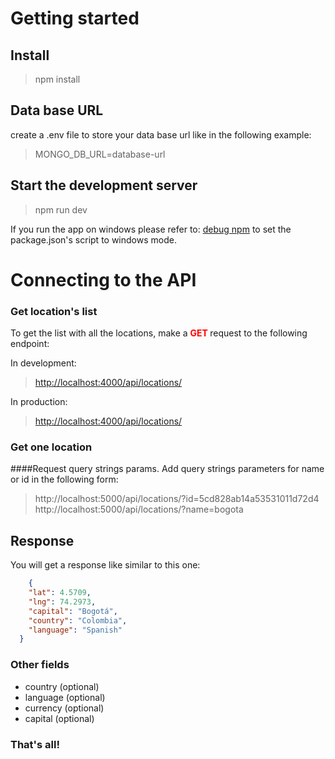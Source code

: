 # Getting started
## Install
> npm install

## Data base URL
create a .env file to store your data base url like in the following example:
> MONGO_DB_URL=database-url

## Start the  development server
> npm run dev

If you run the app on windows please refer to: [debug npm](https://www.npmjs.com/package/debug) to set the package.json's script to windows mode.

# Connecting to the API
### Get location's list
To get the list with all the locations, make a <span style="color:red; font-weight:bold">GET </span> request to the following endpoint:

In development:

> [http<nolink>://localhost:4000/api/locations/](http://localhost:5000/api/locations/all)

In production:
> [http<nolink>://localhost:4000/api/locations/](http://localhost:5000/api/locations/all)

### Get one location 
####Request query strings params.
Add query strings parameters for name or id in the following form:
> http://localhost:5000/api/locations/?id=5cd828ab14a53531011d72d4
> http://localhost:5000/api/locations/?name=bogota


## Response

You will get a response like similar to this one:

```json
    {
    "lat": 4.5709,
    "lng": 74.2973,
    "capital": "Bogotá",
    "country": "Colombia",
    "language": "Spanish"
  }
```
### Other fields
  + country (optional)
  + language (optional)
  + currency (optional)
  + capital (optional)
  

### That's all!





